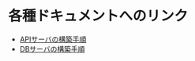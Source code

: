 # 各種ドキュメントへのリンク
- [APIサーバの構築手順](./documents/Sprint1_APIサーバの構築.md)
- [DBサーバの構築手順](./documents/Sprint2_DBサーバの構築.md)
